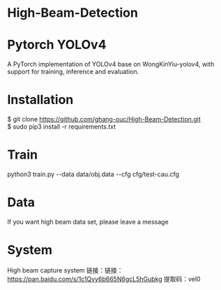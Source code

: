 # High-Beam-Detection

# Pytorch YOLOv4
A PyTorch implementation of YOLOv4 base on WongKinYiu-yolov4, with support for training, inference and evaluation.

# Installation
$ git clone https://github.com/ghang-ouc/High-Beam-Detection.git  
$ sudo pip3 install -r requirements.txt  

# Train
python3 train.py --data data/obj.data  --cfg cfg/test-cau.cfg

# Data
If you want high beam data set, please leave a message

# System
High beam capture system 链接：链接：https://pan.baidu.com/s/1c1Qvy6b665N6gcL5hGubkg  提取码：vel0 
